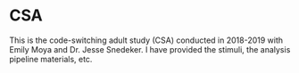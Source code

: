 # CSA
This is the code-switching adult study (CSA) conducted in 2018-2019 with Emily Moya and Dr. Jesse Snedeker. I have provided the stimuli, the analysis pipeline materials, etc. 
